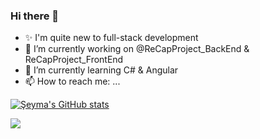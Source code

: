 ### Hi there 👋


- ✨ I'm quite new to full-stack development
- 🔭 I’m currently working on @ReCapProject_BackEnd & ReCapProject_FrontEnd
- 🌱 I’m currently learning C# & Angular
- 📫 How to reach me: ...

[![Şeyma's GitHub stats](https://github-readme-stats.vercel.app/api?username=symdmr)](https://github.com/anuraghazra/github-readme-stats)

![](https://github-profile-summary-cards.vercel.app/api/cards/profile-details?username=symdmr&theme=vue)

